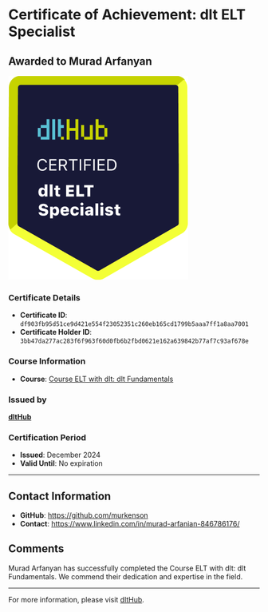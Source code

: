 
# Certificate of Achievement: dlt ELT Specialist

## Awarded to **Murad Arfanyan**

![Course Image](../badges/dlt_ELT_specialist.png)

### Certificate Details
- **Certificate ID**: `df903fb95d51ce9d421e554f23052351c260eb165cd1799b5aaa7ff1a8aa7001`
- **Certificate Holder ID**: `3bb47da277ac283f6f963f60d0fb6b2fbd0621e162a639842b77af7c93af678e`

### Course Information
- **Course**: [Course ELT with dlt: dlt Fundamentals](https://github.com/dlt-hub/dlthub-education/tree/main/courses/dlt_fundamentals_dec_2024)

### Issued by
[**dltHub**](https://dlthub.com/) 

### Certification Period
- **Issued**: December 2024
- **Valid Until**: No expiration

---

## Contact Information
- **GitHub**: https://github.com/murkenson
- **Contact**: https://www.linkedin.com/in/murad-arfanian-846786176/

## Comments
Murad Arfanyan has successfully completed the Course ELT with dlt: dlt Fundamentals. We commend their dedication and expertise in the field.

---

For more information, please visit [dltHub](https://dlthub.com/).
    
